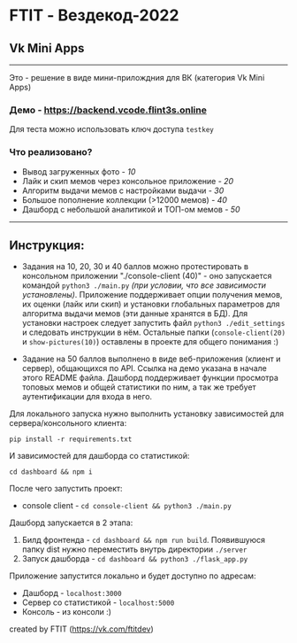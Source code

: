# FTIT - Вездекод-2022

## Vk Mini Apps

----

Это - решение в виде мини-прилождния для ВК (категория Vk Mini Apps)

### Демо - https://backend.vcode.flint3s.online
Для теста можно использовать ключ доступа `testkey`

### Что реализовано?
- Вывод загруженных фото - *10*
- Лайк и скип мемов через консольное приложение - *20*
- Алгоритм выдачи мемов с настройками выдачи - *30*
- Большое пополнение коллекции (>12000 мемов) - *40*
- Дашборд с небольшой аналитикой и ТОП-ом мемов - *50*
---

## Инструкция:
- Задания на 10, 20, 30 и 40 баллов можно протестировать в консольном приложении "./console-client (40)" - оно запускается
командой `python3 ./main.py` *(при условии, что все зависимости установлены)*. 
Приложение поддерживает опции получения мемов, их оценки (лайк или скип) и установки глобальных параметров 
для алгоритма выдачи мемов (эти данные хранятся в БД). Для установки настроек следует запустить файл `python3 ./edit_settings`
и следовать инструкции в нём. Остальные папки (`console-client(20)` и `show-pictures(10)`) оставлены в проекте для общего понимания :)

- Задание на 50 баллов выполнено в виде веб-приложения (клиент и сервер), общающихся по API. 
Ссылка на демо указана в начале этого README файла. Дашборд поддерживает функции просмотра топовых мемов и 
общей статистики по ним, а так же требует аутентификации для входа в него.

Для локального запуска нужно выполнить установку зависимостей для сервера/консольного клиента:
```shell
pip install -r requirements.txt
```

И зависимостей для дашборда со статистикой:
```shell
cd dashboard && npm i
```

После чего запустить проект:

- console client - `cd console-client && python3 ./main.py`

Дашборд запускается в 2 этапа:
1. Билд фронтенда - `cd dashboard && npm run build`. Появившуюся папку dist нужно переместить внутрь директории `./server`
2. Запуск дашборда - `cd dashboard && python3 ./flask_app.py`

Приложение запустится локально и будет доступно по адресам: 
- Дашборд - `localhost:3000`
- Cервер со статистикой - `localhost:5000`
- Консоль - из конcоли :)




created by FTIT (https://vk.com/ftitdev)
